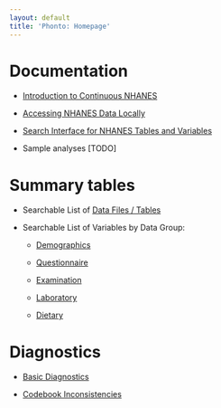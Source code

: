 ```yaml
---
layout: default
title: 'Phonto: Homepage'
---
```


# Documentation

- [Introduction to Continuous NHANES](vignettes/nhanes-introduction.html)

- [Accessing NHANES Data Locally](vignettes/nhanes-local.html)

- [Search Interface for NHANES Tables and Variables](vignettes/search-tables.html)

- Sample analyses [TODO]

# Summary tables

- Searchable List of [Data Files / Tables](tables/table-summary.html)

- Searchable List of Variables by Data Group:

	- [Demographics](tables/variable-summary-demographics.html)

	- [Questionnaire](tables/variable-summary-questionnaire.html)

	- [Examination](tables/variable-summary-examination.html)

	- [Laboratory](tables/variable-summary-laboratory.html)

	- [Dietary](tables/variable-summary-dietary.html)

# Diagnostics

- [Basic Diagnostics](vignettes/diagnostics-basics.html)

- [Codebook Inconsistencies](vignettes/diagnostics-codebook.html)

